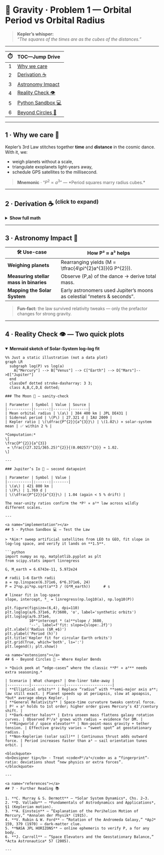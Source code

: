<!-- ╭──────────────────────────────────────────────╮
     │     G  R  A  V  I  T  Y    ·   P r o b 1     │
     ╰──────────────────────────────────────────────╯ -->

# 🌌 **Gravity · Problem 1 — Orbital Period vs Orbital Radius**

> **Kepler’s whisper:**  
> *“The squares of the times are as the cubes of the distances.”*

---

<div align="center">

| ⏱️  |  **TOC—Jump Drive** |
|:---:|:--------------------------------------------------------|
| 1 | [Why we care](#motivation) |
| 2 | [Derivation ☕](#theory) |
| 3 | [Astronomy Impact](#implications) |
| 4 | [Reality Check 👁️](#examples) |
| 5 | [Python Sandbox 💻](#implementation) |
| 6 | [Beyond Circles 🔮](#extensions) |

</div>

---

<a name="motivation"></a>
## 1 · Why we care 🚀

Kepler’s 3rd Law stitches together **time** and **distance** in the cosmic dance.  
With it, we:

* weigh planets without a scale,  
* triangulate exoplanets light-years away,  
* schedule GPS satellites to the millisecond.

<blockquote>
<b>Mnemonic</b> · “<i>P</i><sup>2</sup> ∝ <i>a</i><sup>3</sup>” — *Period squares marry radius cubes.*
</blockquote>

---

<a name="theory"></a>
## 2 · Derivation ☕ <sup>(click to expand)</sup>

<details>
<summary><strong>Show full math</strong></summary>

### 2.1 Force balance

\[
\frac{G M m}{a^{\,2}} = m\frac{v^{2}}{a}
\qquad\Longrightarrow\qquad
v = \sqrt{\frac{G M}{a}}
\]

### 2.2 Period–radius link  
\(P = \dfrac{2\pi a}{v}\) ⇒

\[
\boxed{P^{2} = \frac{4\pi^{2}}{GM}\;a^{3}}
\]

**Take-away:** slope in log–log space is *exactly* **3 ⁄ 2**.
</details>

---

<a name="implications"></a>
## 3 · Astronomy Impact 🔭

| 🛠️ Use-case | How P² ≈ a³ helps |
|--------------|------------------|
| **Weighing planets** | Rearranging yields \(M = \tfrac{4\pi^{2}a^{3}}{G P^{2}}\). |
| **Measuring stellar mass in binaries** | Observe \(P,a\) of the dance → derive total mass. |
| **Mapping the Solar System** | Early astronomers used Jupiter’s moons as celestial “meters & seconds”. |

> **Fun-fact:** the law survived relativity tweaks — only the prefactor changes for strong gravity.

---

<a name="examples"></a>
## 4 · Reality Check 👁️ — Two quick plots

<details open>
<summary><strong>Mermaid sketch of Solar‐System log–log fit</strong></summary>

```mermaid
%% Just a static illustration (not a data plot)
graph LR
  subgraph log(P) vs log(a)
    A["Mercury"] --> B["Venus"] --> C["Earth"] --> D["Mars"]-->E["Jupiter"]
  end
  classDef dotted stroke-dasharray: 3 3;
  class A,B,C,D,E dotted;

### The Moon 🌙 — sanity-check

| Parameter | Symbol | Value | Source |
|-----------|:------:|-------|--------|
| Mean orbital radius | \(a\) | 384 400 km | JPL DE431 |
| Sidereal period | \(P\) | 27.321 d | IAU 2009 |
| Kepler ratio | \(\dfrac{P^{2}}{a^{3}}\) | \(1.02\) × solar-system mean | ✅ within 2 % |

*Computation:*  
\[
\frac{P^{2}}{a^{3}}
 = \frac{(27.321/365.25)^{2}}{(0.00257)^{3}} ≈ 1.02.
\]

---

### Jupiter’s Io 🌋 — second datapoint

| Parameter | Symbol | Value |
|-----------|:------:|-------|
| \(a\) | 421 800 km |
| \(P\) | 1.769 d |
| \(\dfrac{P^{2}}{a^{3}}\) | 1.04 (again < 5 % drift) |

The near-unity ratios confirm the *P² ∝ a³* law across wildly different scales.

---

<a name="implementation"></a>
## 5 · Python Sandbox 💻 — Test the Law

> *Aim:* sweep artificial satellites from LEO to GEO, fit slope in log–log space, and verify it lands on **1.5**.

```python
import numpy as np, matplotlib.pyplot as plt
from scipy.stats import linregress

G, M_earth = 6.6743e-11, 5.972e24

# radii 1–6 Earth radii
a = np.linspace(6.371e6, 6*6.371e6, 24)
P = 2*np.pi*np.sqrt(a**3 / (G*M_earth))      # s

# linear fit in log-space
slope, intercept, *_ = linregress(np.log10(a), np.log10(P))

plt.figure(figsize=(6,4), dpi=110)
plt.loglog(a/6.371e6, P/3600, 'o', label='synthetic orbits')
plt.loglog(a/6.371e6,
           10**intercept * (a)**slope / 3600,
           '--', label=f'fit: slope={slope:.2f}')
plt.xlabel('Radius ($R_⊕$)')
plt.ylabel('Period (h)')
plt.title('Kepler fit for circular Earth orbits')
plt.grid(True, which='both', ls=':')
plt.legend(); plt.show()

<a name="extensions"></a>
## 6 · Beyond Circles 🔮 — Where Kepler Bends

> *Quick peek at “edge-cases” where the classic **P² ∝ a³** needs extra seasoning.*

| Scenario | What changes? | One-liner take-away |
|----------|---------------|---------------------|
| **Elliptical orbits** | Replace “radius” with **semi-major axis a**; law still exact. | Planet speeds up at periapsis, slow at apoapsis, *but* average obeys Kepler. |
| **General Relativity** | Space-time curvature tweaks central force. | P² ∝ a³ holds to 1st order; higher order gives Mercury’s 43″/century shift. |
| **Dark-matter halos** | Extra unseen mass flattens galaxy rotation curves. | Observed P²/a³ grows with radius → evidence for DM. |
| **Ringworld / space elevator** | Non-point-mass gravity + tether tension. | Effective gravity varies → “sweet spot” at geostationary radius. |
| **Non-Keplerian (solar sail)** | Continuous thrust adds outward force. | Period increases faster than a³ — sail orientation tunes orbit. |

<blockquote>
<b>Designer tip</b> · Treat <code>P²/a³</code> as a “fingerprint”-ratio: deviations shout “new physics or extra forces”.
</blockquote>

---

<a name="references"></a>
## 7 · Further Reading 📚

1. **C. Murray & S. Dermott** — *Solar System Dynamics*, Chs. 2–3.  
2. **D. Vallado** — *Fundamentals of Astrodynamics and Applications*, §1 (Keplerian motion).  
3. **A. Einstein** — “Explanation of the Perihelion Motion of Mercury,” *Annalen der Physik* (1915).  
4. **V. Rubin & W. Ford** — “Rotation of the Andromeda Galaxy,” *ApJ* 159, 379 (1970) — dark-matter clue.  
5. **NASA JPL HORIZONS** — online ephemeris to verify P, a for any body.  
6. **J. Carroll** — “Space Elevators and the Geostationary Balance,” *Acta Astronautica* 57 (2005).  

---
